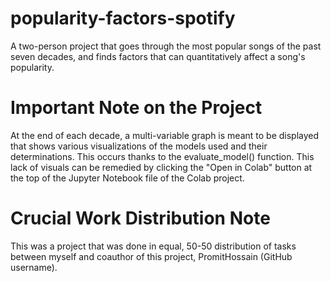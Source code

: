 # popularity-factors-spotify
A two-person project that goes through the most popular songs of the past seven decades, and finds factors that can quantitatively affect a song's popularity.


# Important Note on the Project
At the end of each decade, a multi-variable graph is meant to be displayed that shows various visualizations of the models used and their determinations. This occurs thanks to the evaluate_model() function. 
This lack of visuals can be remedied by clicking the "Open in Colab" button at the top of the Jupyter Notebook file of the Colab project.

# Crucial Work Distribution Note
This was a project that was done in equal, 50-50 distribution of tasks between myself and coauthor of this project, PromitHossain (GitHub username).
